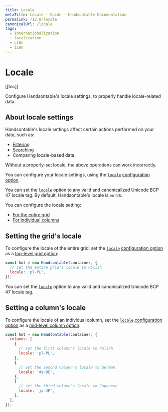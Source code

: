 ```yaml
---
title: Locale
metaTitle: Locale - Guide - Handsontable Documentation
permalink: /12.0/locale
canonicalUrl: /locale
tags:
  - internationalization
  - localization
  - L10n
  - i18n
---
```


# Locale

[[toc]]

Configure Handsontable's locale settings, to properly handle locale-related data.

## About locale settings

Handsontable's locale settings affect certain actions performed on your data, such as:
- [Filtering](@/guides/columns/column-filter.md)
- [Searching](@/guides/accessories-and-menus/searching-values.md)
- Comparing locale-based data

Without a properly-set locale, the above operations can work incorrectly.

You can configure your locale settings, using the [`locale`](@/api/options.md#locale) [configuration option](@/guides/getting-started/setting-options.md).

You can set the [`locale`](@/api/options.md#locale) option to any valid and canonicalized Unicode BCP 47 locale tag. By default, Handsontable's locale is `en-US`.

You can configure the locale setting:
- [For the entire grid](#setting-the-grid-s-locale)
- [For individual columns](#setting-a-column-s-locale)

## Setting the grid's locale

To configure the locale of the entire grid, set the [`locale`](@/api/options.md#locale) [configuration option](@/guides/getting-started/setting-options.md) as a [top-level grid option](@/guides/getting-started/setting-options.md#setting-grid-options):

```js
const hot = new Handsontable(container, {
  // set the entire grid's locale to Polish
  locale: 'pl-PL',
});
```

You can set the [`locale`](@/api/options.md#locale) option to any valid and canonicalized Unicode BCP 47 locale tag.

## Setting a column's locale

To configure the locale of an individual column, set the [`locale`](@/api/options.md#locale) [configuration option](@/guides/getting-started/setting-options.md) as a [mid-level column option](@/guides/getting-started/setting-options.md#setting-column-options):

```js
const hot = new Handsontable(container, {
  columns: [
    {
      // set the first column's locale to Polish
      locale: 'pl-PL',
    },
    {
      // set the second column's locale to German
      locale: 'de-DE',
    },
    {
      // set the third column's locale to Japanese
      locale: 'ja-JP',
    },
  ],
});
```